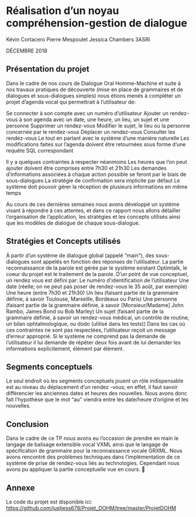

# Réalisation d’un noyau compréhension-gestion de dialogue

Kévin Cortacero
Pierre Mespoulet
Jessica Chambers
3ASRI

DÉCEMBRE 2018



## Présentation du projet

Dans le cadre de nos cours de Dialogue Oral Homme-Machine et suite à nos travaux pratiques de découverte (mise en place de grammaires et de dialogues et sous-dialogues simples) nous étions menés à compléter un projet d’agenda vocal qui permettrait à l’utilisateur de:

Se connecter à son compte avec un numéro d’utilisateur
Ajouter un rendez-vous à son agenda avec un date, une heure, un lieu, un sujet et une personne
Supprimer un rendez-vous
Modifier le sujet, le lieu ou la personne concernée par le rendez-vous
Déplacer un rendez-vous
Consulter les rendez-vous
Le tout en parlant  avec le système d’une manière naturelle
Les modifications faites sur l’agenda doivent être retournées sous forme d’une requête SQL correspondant

Il y a quelques contraintes à respecter néanmoins
Les heures que l’on peut ajouter doivent être comprises entre 7h30 et 21h30
Les demandes d’informations associées à chaque action possible se feront par le biais de sous-dialogues
La stratégie de confirmation sera implicite par défaut
Le système doit pouvoir gérer la réception de plusieurs informations en même temps

Au cours de ces dernières semaines nous avons développé un système visant à répondre à ces attentes, et dans ce rapport nous allons détailler l’organisation de l’application, les stratégies et les concepts utilisés ainsi que les modèles de dialogue de chaque sous-dialogue. 


## Stratégies  et Concepts utilisés

À partir d’un système de dialogue global (appelé “main”), des sous-dialogues sont appelés en fonction des réponses de l’utilisateur.  La partie reconnaissance de la parole est gérée par le système existant Optimtalk, le coeur du projet est le traitement de la parole. 
D’un point de vue conceptuel, un rendez vous est défini par:
Le numéro d'identification de l’utilisateur
Une date (réelle; on ne peut pas poser de rendez-vous le 35 août, par exemple)
Une heure (entre 7h30 et 21h30)
Un lieu (faisant partie de la grammaire définie, à savoir Toulouse, Marseille, Bordeaux ou Paris)
Une personne (faisant partie de la grammaire définie, à savoir [Monsieur/Madame] John Rambo, James Bond ou Bob Marley)
Un sujet (faisant partie de la grammaire définie, à savoir un rendez-vous médical, un contrôle de routine, un bilan ophtalmologique, ou dodo (utilisé dans les tests))
Dans les cas où ces contraintes ne sont pas respectées, l’utilisateur reçoit un message d’erreur approprié. Si le système ne comprend pas la demande de l’utilisateur il lui demande de répéter deux fois avant de lui demander les informations explicitement, élément par élément.

## Segments conceptuels

Le seul endroit où les segments conceptuels jouent un rôle indispensable est au niveau du déplacement d’un rendez -vous; en effet, il faut savoir différencier les anciennes dates et heures des nouvelles. Nous avons donc fait l’hypothèse que le mot “au” viendra entre les date/heure d’origine et les nouvelles.



## Conclusion

Dans le cadre de ce TP nous avons eu l’occasion de prendre en main le langage de balisage extensible vocal VXML ainsi que le langage de spécification de grammaire pour la reconnaissance vocale GRXML. Nous avons rencontré des problèmes techniques dans l’implémentation de ce système de prise de rendez-vous liés au technologies. Cependant nous avons pu appliquer la partie conceptuelle vue en cours. 

## Annexe
Le code du projet est disponible ici: 
https://github.com/justjess678/Projet_DOHM/tree/master/ProjetDOHM 
